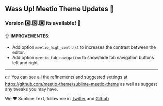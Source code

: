 ## Wass Up! Meetio Theme Updates 🎁

### Version 4️⃣.6️⃣.0️⃣ its available! 🎉

👌 **IMPROVEMENTES**:

* Add option `meetio_high_contrast` to increases the contrast between the editor.
* Add option `meetio_tab_navigation` to show/hide tab navigation buttons left and right.

---

👉 You can see all the refinements and suggested settings at https://github.com/meetio-theme/sublime-meetio-theme
as well as suggest any tweaks you may have.

We ♥️ Sublime Text, follow me in [Twitter](https://twitter.com/mauroreisviera) and
[Github](https://github.com/mauroreisvieira/)
